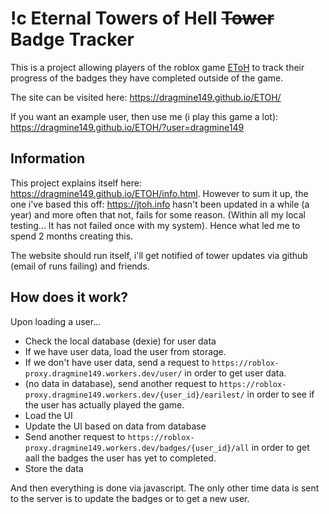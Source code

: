 # !c Eternal Towers of Hell ~~Tower~~ Badge Tracker
This is a project allowing players of the roblox game [EToH](https://www.roblox.com/games/8562822414/Eternal-Towers-of-Hell) to track their progress of the badges they have completed outside of the game.

The site can be visited here: https://dragmine149.github.io/ETOH/

If you want an example user, then use me (i play this game a lot): https://dragmine149.github.io/ETOH/?user=dragmine149

## Information
This project explains itself here: https://dragmine149.github.io/ETOH/info.html. However to sum it up, the one i've based this off: https://jtoh.info hasn't been updated in a while (a year) and more often that not, fails for some reason. (Within all my local
testing... It has not failed once with my system). Hence what led me to spend 2 months creating this.

The website should run itself, i'll get notified of tower updates via github (email of runs failing) and friends.

## How does it work?
Upon loading a user...
- Check the local database (dexie) for user data
- If we have user data, load the user from storage.
- If we don't have user data, send a request to `https://roblox-proxy.dragmine149.workers.dev/user/` in order to get user data.
- (no data in database), send another request to `https://roblox-proxy.dragmine149.workers.dev/{user_id}/earilest/` in order to see if the user has actually played the game.
- Load the UI
- Update the UI based on data from database
- Send another request to `https://roblox-proxy.dragmine149.workers.dev/badges/{user_id}/all` in order to get aall the badges the user has yet to completed.
- Store the data

And then everything is done via javascript. The only other time data is sent to the server is to update the badges or to get a new user.
